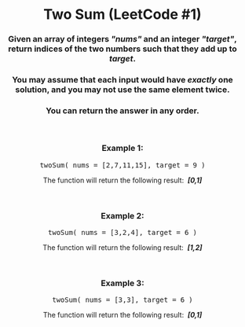 <div align = "center">

# Two Sum (LeetCode #1)

</div>

<div align = "center">

<h3>Given an array of integers <strong><em>"nums"</em></strong> and an integer <strong><em>"target"</em></strong>, return indices of the two numbers such that they add up to <strong><em>target</em></strong>.</h3>

<h3>You may assume that each input would have <em>exactly</em> one solution, and you may not use the same element twice.</h3>

<h3>You can return the answer in any order.</h3>

<br>

<h3>Example 1:</h3>

<pre>twoSum(&nbsp;nums = [2,7,11,15], target = 9&nbsp;)</pre>

<p>The function will return the following result: &nbsp;<em><strong>[0,1]</strong></em></p>

<br>

<h3>Example 2:</h3>

<pre>twoSum(&nbsp;nums = [3,2,4], target = 6&nbsp;)</pre>

<p>The function will return the following result: &nbsp;<em><strong>[1,2]</strong></em></p>

<br>

<h3>Example 3:</h3>

<pre>twoSum(&nbsp;nums = [3,3], target = 6&nbsp;)</pre>

<p>The function will return the following result: &nbsp;<em><strong>[0,1]</strong></em></p>

</div>
